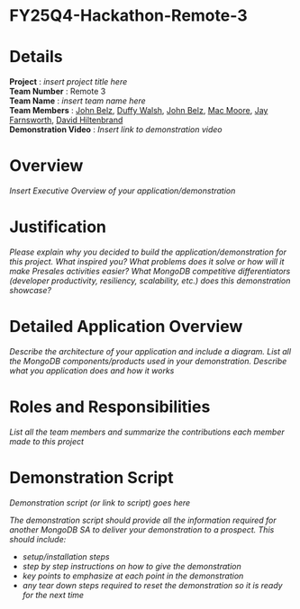 # FY25Q4-Hackathon-Remote-3
# Details

**Project** : _insert project title here_  
**Team Number** : Remote 3  
**Team Name** : _insert team name here_  
**Team Members** : [John Belz](mailto:john.belz@mongodb.com), [Duffy Walsh](mailto:ryan.walsh@mongodb.com), [John Belz](mailto:john.belz@mongodb.com), [Mac Moore](mailto:mac.moore@mongodb.com), [Jay Farnsworth](mailto:jay.farnsworth@mongodb.com), [David Hiltenbrand](mailto:david.hiltenbrand@mongodb.com) <br/>
**Demonstration Video** : _Insert link to demonstration video_  

# Overview

_Insert Executive Overview of your application/demonstration_

# Justification

_Please explain why you decided to build the application/demonstration for this project. What inspired you? What problems does it solve or how will it make Presales activities easier?_
_What MongoDB competitive differentiators (developer productivity, resiliency, scalability, etc.) does this demonstration showcase?_

# Detailed Application Overview

_Describe the architecture of your application and include a diagram._
_List all the MongoDB components/products used in your demonstration._
_Describe what you application does and how it works_


# Roles and Responsibilities

_List all the team members and summarize the contributions each member made to this project_

# Demonstration Script

_Demonstration script (or link to script) goes here_

_The demonstration script should provide all the information required for another MongoDB SA to deliver your demonstration to a prospect. This should include:_

* _setup/installation steps_
* _step by step instructions on how to give the demonstration_
* _key points to emphasize at each point in the demonstration_
* _any tear down steps required to reset the demonstration so it is ready for the next time_
